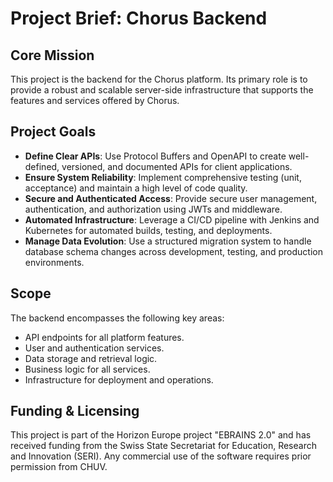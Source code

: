 # Project Brief: Chorus Backend

## Core Mission

This project is the backend for the Chorus platform. Its primary role is to provide a robust and scalable server-side infrastructure that supports the features and services offered by Chorus.

## Project Goals

- **Define Clear APIs**: Use Protocol Buffers and OpenAPI to create well-defined, versioned, and documented APIs for client applications.
- **Ensure System Reliability**: Implement comprehensive testing (unit, acceptance) and maintain a high level of code quality.
- **Secure and Authenticated Access**: Provide secure user management, authentication, and authorization using JWTs and middleware.
- **Automated Infrastructure**: Leverage a CI/CD pipeline with Jenkins and Kubernetes for automated builds, testing, and deployments.
- **Manage Data Evolution**: Use a structured migration system to handle database schema changes across development, testing, and production environments.

## Scope

The backend encompasses the following key areas:
- API endpoints for all platform features.
- User and authentication services.
- Data storage and retrieval logic.
- Business logic for all services.
- Infrastructure for deployment and operations.

## Funding & Licensing

This project is part of the Horizon Europe project "EBRAINS 2.0" and has received funding from the Swiss State Secretariat for Education, Research and Innovation (SERI). Any commercial use of the software requires prior permission from CHUV.
